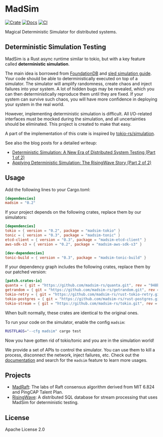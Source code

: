 # MadSim

[![Crate](https://img.shields.io/crates/v/madsim.svg)](https://crates.io/crates/madsim)
[![Docs](https://docs.rs/madsim/badge.svg)](https://docs.rs/madsim)
[![CI](https://github.com/madsim-rs/madsim/workflows/CI/badge.svg?branch=main)](https://github.com/madsim-rs/madsim/actions)

Magical Deterministic Simulator for distributed systems.

## Deterministic Simulation Testing

MadSim is a Rust async runtime similar to tokio, but with a key feature called **deterministic simulation**.

The main idea is borrowed from [FoundationDB](https://www.youtube.com/watch?v=4fFDFbi3toc) and [sled simulation guide](https://sled.rs/simulation.html).
Your code should be able to deterministically executed on top of a simulator.
The simulator will amplify randomness, create chaos and inject failures into your system.
A lot of hidden bugs may be revealed, which you can then deterministically reproduce them until they are fixed.
If your system can survive such chaos, you will have more confidence in deploying your system in the real world.

However, implementing deterministic simulation is difficult.
All I/O-related interfaces must be mocked during the simulation, and all uncertainties should be eliminated.
This project is created to make that easy.

A part of the implementation of this crate is inspired by [tokio-rs/simulation](https://github.com/tokio-rs/simulation).

See also the blog posts for a detailed writeup:
- [Deterministic Simulation: A New Era of Distributed System Testing (Part 1 of 2)](https://www.risingwave.com/blog/deterministic-simulation-a-new-era-of-distributed-system-testing/)
- [Applying Deterministic Simulation: The RisingWave Story (Part 2 of 2)](https://www.risingwave.com/blog/applying-deterministic-simulation-the-risingwave-story-part-2-of-2/)

## Usage

Add the following lines to your Cargo.toml:

```toml
[dependencies]
madsim = "0.2"
```

If your project depends on the following crates, replace them by our simulators:

```toml
[dependencies]
tokio = { version = "0.2", package = "madsim-tokio" }
tonic = { version = "0.3", package = "madsim-tonic" }
etcd-client = { version = "0.3", package = "madsim-etcd-client" }
aws-sdk-s3 = { version = "0.2", package = "madsim-aws-sdk-s3" }

[dev-dependencies]
tonic-build = { version = "0.3", package = "madsim-tonic-build" }
```

If your dependency graph includes the following crates, replace them by our patched version:

```toml
[patch.crates-io]
quanta = { git = "https://github.com/madsim-rs/quanta.git", rev = "948bdc3" }
getrandom = { git = "https://github.com/madsim-rs/getrandom.git", rev = "8daf97e" }
tokio-retry = { git = "https://github.com/madsim-rs/rust-tokio-retry.git", rev = "95e2fd3" }
tokio-postgres = { git = "https://github.com/madsim-rs/rust-postgres.git", rev = "4538cd6" }
tokio-stream = { git = "https://github.com/madsim-rs/tokio.git", rev = "ab251ad" }
```

When built normally, these crates are identical to the original ones.

To run your code on the simulator, enable the config `madsim`:

```sh
RUSTFLAGS="--cfg madsim" cargo test
```

Now you have gotten rid of tokio/tonic and you are in the simulation world!

We provide a set of APIs to control the simulator. You can use them to kill a process, disconnect the network, inject failures, etc.
Check out the [documentation](https://docs.rs/madsim) and search for the `madsim` feature to learn more usages.

## Projects

* [MadRaft](https://github.com/madsim-rs/madraft): The labs of Raft consensus algorithm derived from MIT 6.824 and PingCAP Talent Plan.
* [RisingWave](https://github.com/risingwavelabs/risingwave): A distributed SQL database for stream processing that uses MadSim for deterministic testing.

## License

Apache License 2.0
